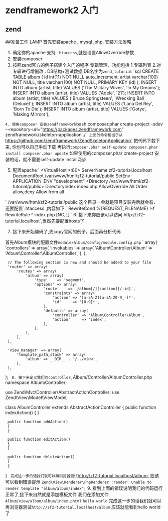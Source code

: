 # zendframework2 入门
## zend

##准备工作 LAMP
首先安装apache , mysql ,php, 安装方法省略

1. 确定你的apache 支持 `.htaccess`,就是设置AllowOverride参数
2. 安装composer
3. 按照zend官方的例子搭建个入门的程序
专辑管理，功能包括 1.专辑列表 2.对专辑进行增删改 .
DB结构+测试数据,DB名字为`zend_tutorial`
`sql
CREATE TABLE album (
  id int(11) NOT NULL auto_increment,
  artist varchar(100) NOT NULL,
  title varchar(100) NOT NULL,
  PRIMARY KEY (id)
);
INSERT INTO album (artist, title)
    VALUES  ('The  Military  Wives',  'In  My  Dreams');
INSERT INTO album (artist, title)
    VALUES  ('Adele',  '21');
INSERT INTO album (artist, title)
    VALUES  ('Bruce  Springsteen',  'Wrecking Ball (Deluxe)');
INSERT INTO album (artist, title)
    VALUES  ('Lana  Del  Rey',  'Born  To  Die');
INSERT INTO album (artist, title)
    VALUES  ('Gotye',  'Making  Mirrors');

`
4. 使用composer 安装zendframework
`bash
composer.phar create-project -sdev --repository-url="https://packages.zendframework.com" \
zendframework/skeleton-application ./
`
上面的命令相当于从`https://github.com/zendframework/ZendSkeletonApplication` 把代码下载下来,
你也可以自己手动下载
再执行`
composer.phar self-update
composer.phar install
composer.phar update
`
如果使用的composer.phar create-project 安装的话，就不需要self-update install两步.

5. 配置apache
`
<VirtualHost *:80>
     ServerName zf2-tutorial.localhost
     DocumentRoot /var/www/html/zf2-tutorial/public
     SetEnv APPLICATION_ENV "development"
     <Directory /var/www/html/zf2-tutorial/public>
         DirectoryIndex index.php
         AllowOverride All
         Order allow,deny
         Allow from all
         </Directory>
 </VirtualHost>
`
/var/www/html/zf2-tutorial/public 这个目录一会就是项目安装完后就会有．
还要配置`.htaccess`,内容如下
`
RewriteCond %{REQUEST_FILENAME} !-f
RewriteRule ^ index.php [NC,L]
`
6. 接下来你应该可以访问`http://zf2-tutorial.localhost`,当然先要配置hosts了

7. 接下来开始编码了,先copy官网的例子，后面再分析代码

首先Album模块的配置文件`module/Album/config/module.config.php`
`
array(
     'controllers' => array(
         'invokables' => array(
             'Album\Controller\Album' => 'Album\Controller\AlbumController',
         ),
     ),

     // The following section is new and should be added to your file
     'router' => array(
         'routes' => array(
             'album' => array(
                 'type'    => 'segment',
                 'options' => array(
                     'route'    => '/album[/][:action][/:id]',
                     'constraints' => array(
                         'action' => '[a-zA-Z][a-zA-Z0-9_-]*',
                         'id'     => '[0-9]+',
                     ),
                     'defaults' => array(
                         'controller' => 'Album\Controller\Album',
                         'action'     => 'index',
                     ),
                 ),
             ),
         ),
     ),

     'view_manager' => array(
         'template_path_stack' => array(
             'album' => __DIR__ . '/../view',
         ),
     ),
 );
`
8. 接下来定义我们的controller,`Album/Controller/AlbumController.php`
`
 namespace Album\Controller;

 use Zend\Mvc\Controller\AbstractActionController;
 use Zend\View\Model\ViewModel;

 class AlbumController extends AbstractActionController
 {
     public function indexAction()
     {
     }

     public function addAction()
     {
     }

     public function editAction()
     {
     }

     public function deleteAction()
     {
     }
 }
`
完成这一步的话我们就可以再浏览器测试`http://zf2-tutorial.localhost/album`
应该可以看到错误提示
`Zend\View\Renderer\PhpRenderer::render: Unable to render template "album/album/index";`
9. 看到上面的错误说明我们的代码运行正常了,接下来自然就是添加模板文件
我们在添加文件`Album/view/album/album/index.phtml`
`
hello world
`
完成这一步的话我们就可以再浏览器测试`http://zf2-tutorial.localhost/album`
应该就能看到hello world 了
